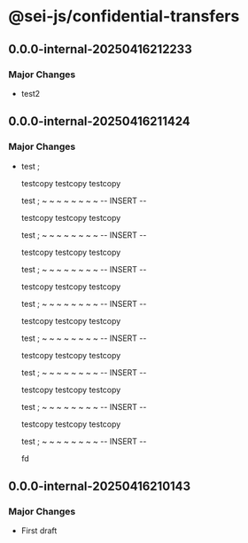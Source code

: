 # @sei-js/confidential-transfers

## 0.0.0-internal-20250416212233

### Major Changes

- test2

## 0.0.0-internal-20250416211424

### Major Changes

- test
  ;

  testcopy
  testcopy
  testcopy

  test
  ;
  ~
  ~
  ~
  ~
  ~
  ~
  ~
  ~
  -- INSERT --

  testcopy
  testcopy
  testcopy

  test
  ;
  ~
  ~
  ~
  ~
  ~
  ~
  ~
  ~
  -- INSERT --

  testcopy
  testcopy
  testcopy

  test
  ;
  ~
  ~
  ~
  ~
  ~
  ~
  ~
  ~
  -- INSERT --

  testcopy
  testcopy
  testcopy

  test
  ;
  ~
  ~
  ~
  ~
  ~
  ~
  ~
  ~
  -- INSERT --

  testcopy
  testcopy
  testcopy

  test
  ;
  ~
  ~
  ~
  ~
  ~
  ~
  ~
  ~
  -- INSERT --

  testcopy
  testcopy
  testcopy

  test
  ;
  ~
  ~
  ~
  ~
  ~
  ~
  ~
  ~
  -- INSERT --

  testcopy
  testcopy
  testcopy

  test
  ;
  ~
  ~
  ~
  ~
  ~
  ~
  ~
  ~
  -- INSERT --

  testcopy
  testcopy
  testcopy

  test
  ;
  ~
  ~
  ~
  ~
  ~
  ~
  ~
  ~
  -- INSERT --

  fd

## 0.0.0-internal-20250416210143

### Major Changes

- First draft
